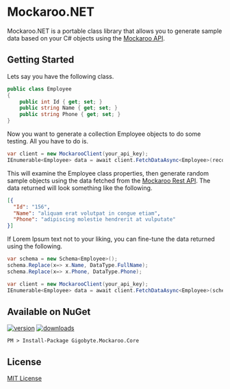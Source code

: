 # Mockaroo.NET
Mockaroo.NET is a portable class library that allows you to generate sample data based on your C# objects using the [Mockaroo API](https://www.mockaroo.com/).

## Getting Started
Lets say you have the following class.

```csharp
public class Employee
{
	public int Id { get; set; }
	public string Name { get; set; }
	public string Phone { get; set; } 
} 
```

Now you want to generate a collection Employee objects to do some testing. All you have to do is.

```csharp
var client = new MockarooClient(your_api_key);
IEnumerable<Employee> data = await client.FetchDataAsync<Employee>(records: 100);
```

This will examine the Employee class properties, then generate random sample objects using the data fetched from the [Mockaroo Rest API](https://www.mockaroo.com/api/docs). The data returned will look something like the following.

```json
[{
  "Id": "156",
  "Name": "aliquam erat volutpat in congue etiam",
  "Phone": "adipiscing molestie hendrerit at vulputate"
}]
```

If Lorem Ipsum text not to your liking, you can fine-tune the data returned using the following.

```csharp
var schema = new Schema<Employee>();
schema.Replace(x=> x.Name, DataType.FullName);
schema.Replace(x=> x.Phone, DataType.Phone);

var client = new MockarooClient(your_api_key);
IEnumerable<Employee> data = await client.FetchDataAsync<Employee>(schema, records: 100);
```

## Available on NuGet
[![version](https://img.shields.io/nuget/v/Gigobyte.Daterpillar.Core.svg?style=flat-square)](https://www.nuget.org/packages?q=Gigobyte.Daterpillar.Core)
[![downloads](https://img.shields.io/nuget/dt/Gigobyte.Daterpillar.Core.svg)](https://img.shields.io/nuget/dt/Gigobyte.Daterpillar.Core.svg)

```
PM > Install-Package Gigobyte.Mockaroo.Core
```

## License
[MIT License](https://opensource.org/licenses/MIT)